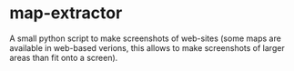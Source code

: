 # map-extractor
A small python script to make screenshots of web-sites (some maps are available in web-based verions, this allows to make screenshots of larger areas than fit onto a screen).
